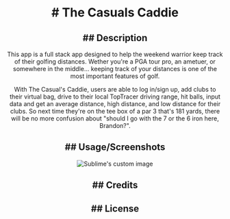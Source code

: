 <h1 align="center">
# The Casuals Caddie
</h1>

<h2 align="center">
## Description
</h2>

<p align="center">
This app is a full stack app designed to help the weekend warrior keep track of their golfing distances. Wether you're a PGA tour pro, an ametuer, or somewhere in the middle... keeping track of your distances is one of the most important features of golf.
</p>
<p align="center">
With The Casual's Caddie, users are able to log in/sign up, add clubs to their virtual bag, drive to their local TopTracer driving range, hit balls, input data and get an average distance, high distance, and low distance for their clubs. So next time they're on the tee box of a par 3 that's 181 yards, there will be no more confusion about "should I go with the 7 or the 6 iron here, Brandon?".
</p>

<h2 align="center">
## Usage/Screenshots
</h2>

<p align="center">
  <img src="https://user-images.githubusercontent.com/103971233/208791930-3f56c870-dee4-4832-b9ec-374c282a2ad0.PNG" alt="Sublime's custom image"/>
</p>

<h2 align="center">
## Credits
</h2>

<h2 align="center">
## License
</h2>

